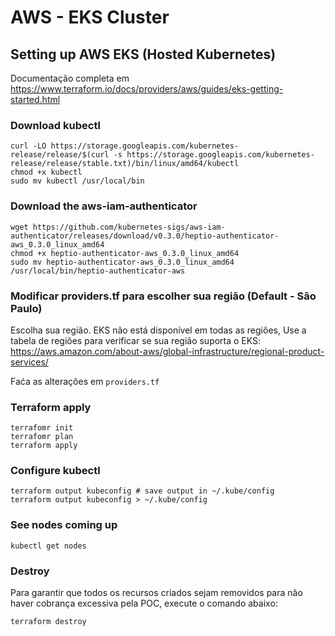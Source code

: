 # AWS - EKS Cluster

## Setting up AWS EKS (Hosted Kubernetes)

Documentação completa em https://www.terraform.io/docs/providers/aws/guides/eks-getting-started.html


### Download kubectl
```
curl -LO https://storage.googleapis.com/kubernetes-release/release/$(curl -s https://storage.googleapis.com/kubernetes-release/release/stable.txt)/bin/linux/amd64/kubectl
chmod +x kubectl
sudo mv kubectl /usr/local/bin
```

### Download the aws-iam-authenticator
```
wget https://github.com/kubernetes-sigs/aws-iam-authenticator/releases/download/v0.3.0/heptio-authenticator-aws_0.3.0_linux_amd64
chmod +x heptio-authenticator-aws_0.3.0_linux_amd64
sudo mv heptio-authenticator-aws_0.3.0_linux_amd64 /usr/local/bin/heptio-authenticator-aws
```

### Modificar providers.tf para escolher sua região (Default - São Paulo)

Escolha sua região. EKS não está disponível em todas as regiões, Use a tabela de regiões para verificar se sua região suporta o EKS: https://aws.amazon.com/about-aws/global-infrastructure/regional-product-services/

Faća as alterações em `providers.tf`

### Terraform apply
```
terrafomr init
terrafomr plan
terraform apply
```

### Configure kubectl
```
terraform output kubeconfig # save output in ~/.kube/config
terraform output kubeconfig > ~/.kube/config
```

### See nodes coming up
```
kubectl get nodes
```

### Destroy
Para garantir que todos os recursos criados sejam removidos para não haver cobrança excessiva pela POC, execute o comando abaixo:
```
terraform destroy
```
